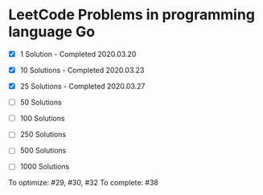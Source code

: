 # LeetCode Problems in programming language Go

- [x] 1 Solution - Completed 2020.03.20
- [x] 10 Solutions - Completed 2020.03.23
- [x] 25 Solutions - Completed 2020.03.27
- [ ] 50 Solutions
- [ ] 100 Solutions
- [ ] 250 Solutions
- [ ] 500 Solutions
- [ ] 1000 Solutions


To optimize: #29, #30, #32
To complete: #38